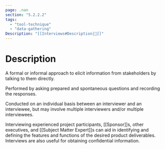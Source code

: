 ```yaml
---
page: .nan
section: "5.2.2.2"
tags:
  - "tool-technique"
  - "data-gathering"
Description: "[[Interviews#Description|📝]]"
---
```

# Description
A formal or informal approach to elicit information from stakeholders by talking to them directly.

Performed by asking prepared and spontaneous questions and recording the responses.

Conducted on an individual basis between an interviewer and an interviewee, but may involve multiple interviewers and/or multiple interviewees.

Interviewing experienced project participants, [[Sponsor]]s, other executives, and [[Subject Matter Expert]]s can aid in identifying and defining the features and functions of the desired product deliverables. Interviews are also useful for obtaining confidential information.
